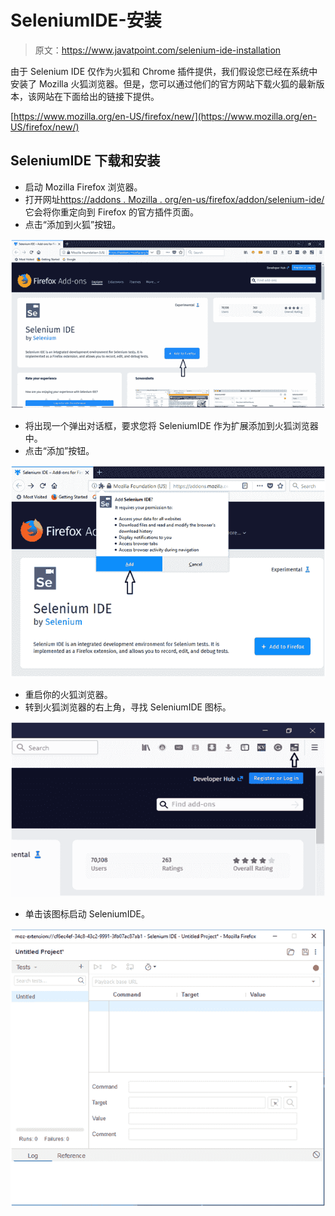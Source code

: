 # SeleniumIDE-安装

> 原文：<https://www.javatpoint.com/selenium-ide-installation>

由于 Selenium IDE 仅作为火狐和 Chrome 插件提供，我们假设您已经在系统中安装了 Mozilla 火狐浏览器。但是，您可以通过他们的官方网站下载火狐的最新版本，该网站在下面给出的链接下提供。

[https://www.mozilla.org/en-US/firefox/new/](https://www.mozilla.org/en-US/firefox/new/)

## SeleniumIDE 下载和安装

*   启动 Mozilla Firefox 浏览器。
*   打开网址[https://addons . Mozilla . org/en-us/firefox/addon/selenium-ide/](https://addons.mozilla.org/en-us/firefox/addon/selenium-ide/)它会将你重定向到 Firefox 的官方插件页面。
*   点击“添加到火狐”按钮。

![IDE-Installation](img/c02038f3f1dcdd566c1125160f3f6df6.png)

*   将出现一个弹出对话框，要求您将 SeleniumIDE 作为扩展添加到火狐浏览器中。
*   点击“添加”按钮。

![IDE-Installation](img/18ce421ea3ec547701d9a1c838fb9538.png)

*   重启你的火狐浏览器。
*   转到火狐浏览器的右上角，寻找 SeleniumIDE 图标。

![IDE-Installation](img/7d656d0a72d3e7b9f993f4a953158565.png)

*   单击该图标启动 SeleniumIDE。

![IDE-Installation](img/4bdd2ccfdd9f46af76346e56c2ae7f1d.png)